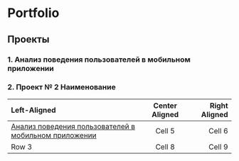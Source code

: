 # Portfolio
## Проекты
### 1. Анализ  поведения пользователей в мобильном приложении


 
### 2. Проект № 2 Наименование


| Left-Aligned  | Center Aligned  | Right Aligned |
|:------------- |:---------------:| -------------:|
|[Анализ  поведения пользователей в мобильном приложении](https://github.com/Andrey6158/Porfolio/blob/main/Analysis_of_user_behavior_in_mobile_application.ipynb)     | Cell 5          | Cell 6        |
| Row 3         | Cell 8          | Cell 9        |
